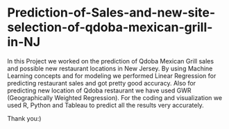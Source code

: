 # Prediction-of-Sales-and-new-site-selection-of-qdoba-mexican-grill-in-NJ

In this Project we worked on the prediction of Qdoba Mexican Grill sales and possible new restaurant locations in New Jersey. 
By using Machine Learning concepts and for modeling we performed Linear Regression for predicting restaurant sales and 
got pretty good accuracy. 
Also for predicting new location of Qdoba restaurant we have used GWR (Geographically Weighted Regression).
For the coding and visualization we used R, Python and Tableau to predict all the results very accurately.

Thank you:)
